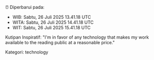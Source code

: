 ⏰ Diperbarui pada:
- WIB: Sabtu, 26 Juli 2025 13.41.18 UTC
- WITA: Sabtu, 26 Juli 2025 14.41.18 UTC
- WIT: Sabtu, 26 Juli 2025 15.41.18 UTC

Kutipan Inspiratif:
"I'm in favor of any technology that makes my work available to the reading public at a reasonable price."


Kategori: technology

